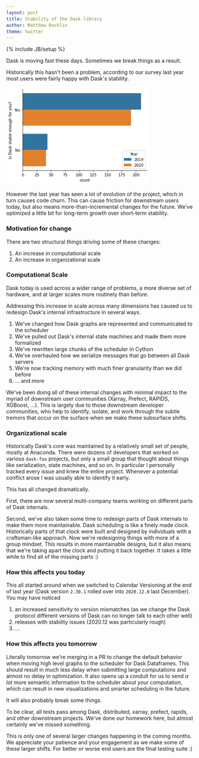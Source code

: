 ```yaml
---
layout: post
title: Stability of the Dask library
author: Matthew Rocklin
theme: twitter
---
```

{% include JB/setup %}

Dask is moving fast these days.  Sometimes we break things as a result.

Historically this hasn't been a problem, according to our survey last year
most users were fairly happy with Dask's stability.

<img src="/images/2020_survey/2020_27_0.png">

However the last year has seen a lot of evolution of the project,
which in turn causes code churn.
This can cause friction for downstream users today,
but also means more-than-incremental changes for the future.
We've optimized a little bit for long-term growth over short-term stability.


### Motivation for change

There are two structural things driving some of these changes:

1.  An increase in computational scale
2.  An increase in organizational scale


### Computational Scale

Dask today is used across a wider range of problems,
a more diverse set of hardware,
and at larger scales more routinely than before.

Addressing this increase in scale across many dimensions has caused us to
redesign Dask's internal infrastructure in several ways.

1.  We've changed how Dask graphs are represented and communicated to the scheduler
2.  We've pulled out Dask's internal state machines and made them more formalized
3.  We've rewritten large chunks of the scheduler in Cython
4.  We've overhauled how we serialize messages that go between all Dask servers
5.  We're now tracking memory with much finer granularity than we did before
6.  ... and more

We've been doing all of these internal changes with minimal impact to the
myriad of downstream user communities (Xarray, Prefect, RAPIDS, XGBoost, ...).
This is largely due to those downstream developer communities,
who help to identify, isolate, and work through the subtle tremors that occur
on the surface when we make these subsurface shifts.


### Organizational scale

Historically Dask's core was maintained by a relatively small set of people,
mostly at Anaconda.
There were dozens of developers that worked on various `dask-foo` projects, but
only a small group that thought about things like serialization, state
machines, and so on.
In particular I personally tracked every issue and knew the entire project.
Whenever a potential conflict arose I was usually able to identify it early.

This has all changed dramatically.

First, there are now several multi-company teams working on different parts of
Dask internals.

Second, we've also taken some time to redesign parts of Dask internals to make them more maintainable.
Dask scheduling is like a finely made clock.
Historically parts of that clock were built and designed by individuals with a craftsman-like approach.
Now we're redesigning things with more of a group mindset.
This results in more maintainable designs,
but it also means that we're taking apart the clock and putting it back together.
It takes a little while to find all of the missing parts :)


### How this affects you today

This all started around when we switched to Calendar Versioning at the end of last year
(Dask version `2.30.1` rolled over into `2020.12.0` last December).  You may
have noticed

1.  an increased sensitivity to version mismatches (as we change the Dask
    protocol different versions of Dask can no longer talk to each other well)
2.  releases with stability issues (2020.12 was particularly rough)
3.  ...


### How this affects you tomorrow

Literally tomorrow we're merging in a PR to change the default behavior when
moving high level graphs to the scheduler for Dask Dataframes.  This should result in much
less delay when submitting large computations and almost no delay in
optimization.  It also opens up a conduit for us to send *a lot* more semantic
information to the scheduler about your computation, which can result in new
visualizations and smarter scheduling in the future.

It will also probably break some things.

To be clear, all tests pass among Dask, distributed, xarray, prefect, rapids,
and other downstream projects.  We've done our homework here, but almost certainly we've missed something.

This is only one of several larger changes happening in the coming months.
We appreciate your patience and your engagement as we make some of these larger shifts.
For better or worse end users are the final testing suite :)
